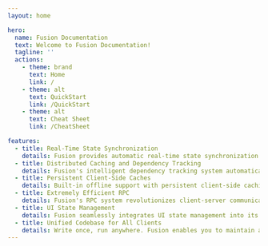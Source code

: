```yaml
---
layout: home

hero:
  name: Fusion Documentation
  text: Welcome to Fusion Documentation!
  tagline: ''
  actions:
    - theme: brand
      text: Home
      link: /
    - theme: alt
      text: QuickStart
      link: /QuickStart
    - theme: alt
      text: Cheat Sheet
      link: /CheatSheet

features:
  - title: Real-Time State Synchronization
    details: Fusion provides automatic real-time state synchronization across all clients, ensuring your application stays in sync without manual intervention. Changes are propagated instantly to all connected clients.
  - title: Distributed Caching and Dependency Tracking
    details: Fusion's intelligent dependency tracking system automatically detects and manages data relationships, performing precise cache invalidation to optimize performance and reduce unnecessary computations.
  - title: Persistent Client-Side Caches
    details: Built-in offline support with persistent client-side caching enables your application to work seamlessly even without an internet connection, with automatic synchronization when connectivity is restored.
  - title: Extremely Efficient RPC
    details: Fusion's RPC system revolutionizes client-server communication by eliminating redundant network calls. It uses a sophisticated stale-while-revalidate strategy and speculative execution to batch hundreds of calls into single transmission frames, dramatically reducing network overhead.
  - title: UI State Management
    details: Fusion seamlessly integrates UI state management into its core architecture, eliminating the need for separate state management libraries. This unified approach simplifies development and reduces complexity.
  - title: Unified Codebase for All Clients
    details: Write once, run anywhere. Fusion enables you to maintain a single codebase that works across all Blazor platforms - Server, WebAssembly, and Hybrid/MAUI - while automatically optimizing for each platform's unique characteristics.
---
```


